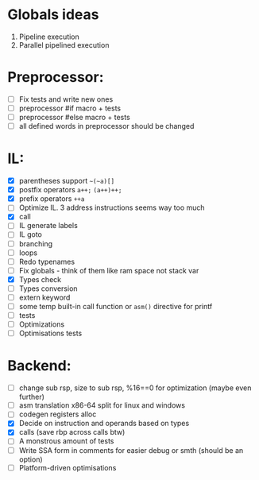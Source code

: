 # Globals ideas

1. Pipeline execution
2. Parallel pipelined execution

# Preprocessor:

- [ ] Fix tests and write new ones
- [ ] preprocessor #if macro + tests
- [ ] preprocessor #else macro + tests
- [ ] all defined words in preprocessor should be changed

# IL:

- [x] parentheses support `~(~a)[]`
- [x] postfix operators `a++;` `(a++)++;`
- [x] prefix operators `++a`
- [ ] Optimize IL. 3 address instructions seems way too much
- [x] call
- [ ] IL generate labels
- [ ] IL goto
- [ ] branching
- [ ] loops
- [ ] Redo typenames
- [ ] Fix globals - think of them like ram space not stack var
- [x] Types check
- [ ] Types conversion
- [ ] extern keyword
- [ ] some temp built-in call function or `asm()` directive for printf
- [ ] tests
- [ ] Optimizations
- [ ] Optimisations tests

# Backend:

- [ ] change sub rsp, size to sub rsp, %16==0 for optimization (maybe even further)
- [ ] asm translation x86-64 split for linux and windows
- [ ] codegen registers alloc
- [x] Decide on instruction and operands based on types
- [x] calls (save rbp across calls btw)
- [ ] A monstrous amount of tests
- [ ] Write SSA form in comments for easier debug or smth (should be an option)
- [ ] Platform-driven optimisations
